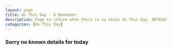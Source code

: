 ```yaml
---
layout: page
title: On This Day - 5 November
description: Page to inform when there is no known On This Day. NOTE&#58; There may still be comments.
categories: [On This Day]
---
```


### Sorry no known details for today

